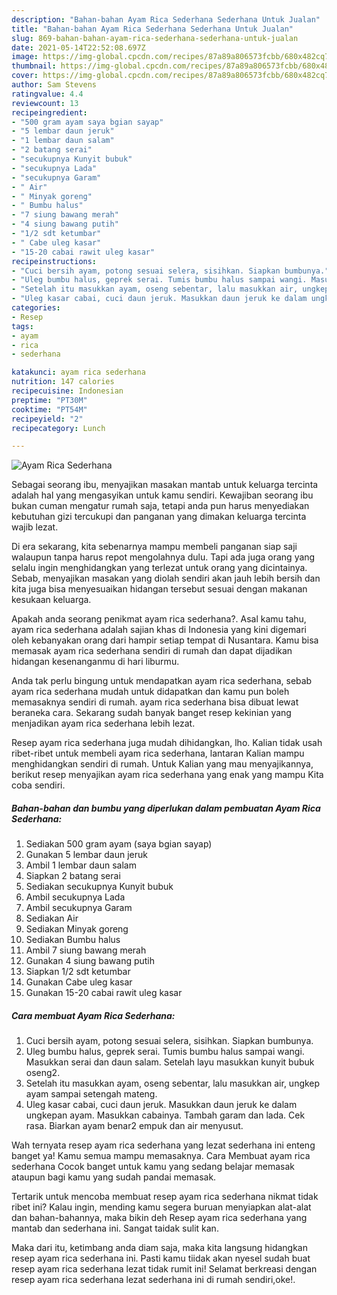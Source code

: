 ```yaml
---
description: "Bahan-bahan Ayam Rica Sederhana Sederhana Untuk Jualan"
title: "Bahan-bahan Ayam Rica Sederhana Sederhana Untuk Jualan"
slug: 869-bahan-bahan-ayam-rica-sederhana-sederhana-untuk-jualan
date: 2021-05-14T22:52:08.697Z
image: https://img-global.cpcdn.com/recipes/87a89a806573fcbb/680x482cq70/ayam-rica-sederhana-foto-resep-utama.jpg
thumbnail: https://img-global.cpcdn.com/recipes/87a89a806573fcbb/680x482cq70/ayam-rica-sederhana-foto-resep-utama.jpg
cover: https://img-global.cpcdn.com/recipes/87a89a806573fcbb/680x482cq70/ayam-rica-sederhana-foto-resep-utama.jpg
author: Sam Stevens
ratingvalue: 4.4
reviewcount: 13
recipeingredient:
- "500 gram ayam saya bgian sayap"
- "5 lembar daun jeruk"
- "1 lembar daun salam"
- "2 batang serai"
- "secukupnya Kunyit bubuk"
- "secukupnya Lada"
- "secukupnya Garam"
- " Air"
- " Minyak goreng"
- " Bumbu halus"
- "7 siung bawang merah"
- "4 siung bawang putih"
- "1/2 sdt ketumbar"
- " Cabe uleg kasar"
- "15-20 cabai rawit uleg kasar"
recipeinstructions:
- "Cuci bersih ayam, potong sesuai selera, sisihkan. Siapkan bumbunya."
- "Uleg bumbu halus, geprek serai. Tumis bumbu halus sampai wangi. Masukkan serai dan daun salam. Setelah layu masukkan kunyit bubuk oseng2."
- "Setelah itu masukkan ayam, oseng sebentar, lalu masukkan air, ungkep ayam sampai setengah mateng."
- "Uleg kasar cabai, cuci daun jeruk. Masukkan daun jeruk ke dalam ungkepan ayam. Masukkan cabainya. Tambah garam dan lada. Cek rasa. Biarkan ayam benar2 empuk dan air menyusut."
categories:
- Resep
tags:
- ayam
- rica
- sederhana

katakunci: ayam rica sederhana 
nutrition: 147 calories
recipecuisine: Indonesian
preptime: "PT30M"
cooktime: "PT54M"
recipeyield: "2"
recipecategory: Lunch

---
```



![Ayam Rica Sederhana](https://img-global.cpcdn.com/recipes/87a89a806573fcbb/680x482cq70/ayam-rica-sederhana-foto-resep-utama.jpg)

Sebagai seorang ibu, menyajikan masakan mantab untuk keluarga tercinta adalah hal yang mengasyikan untuk kamu sendiri. Kewajiban seorang ibu bukan cuman mengatur rumah saja, tetapi anda pun harus menyediakan kebutuhan gizi tercukupi dan panganan yang dimakan keluarga tercinta wajib lezat.

Di era  sekarang, kita sebenarnya mampu membeli panganan siap saji walaupun tanpa harus repot mengolahnya dulu. Tapi ada juga orang yang selalu ingin menghidangkan yang terlezat untuk orang yang dicintainya. Sebab, menyajikan masakan yang diolah sendiri akan jauh lebih bersih dan kita juga bisa menyesuaikan hidangan tersebut sesuai dengan makanan kesukaan keluarga. 



Apakah anda seorang penikmat ayam rica sederhana?. Asal kamu tahu, ayam rica sederhana adalah sajian khas di Indonesia yang kini digemari oleh kebanyakan orang dari hampir setiap tempat di Nusantara. Kamu bisa memasak ayam rica sederhana sendiri di rumah dan dapat dijadikan hidangan kesenanganmu di hari liburmu.

Anda tak perlu bingung untuk mendapatkan ayam rica sederhana, sebab ayam rica sederhana mudah untuk didapatkan dan kamu pun boleh memasaknya sendiri di rumah. ayam rica sederhana bisa dibuat lewat beraneka cara. Sekarang sudah banyak banget resep kekinian yang menjadikan ayam rica sederhana lebih lezat.

Resep ayam rica sederhana juga mudah dihidangkan, lho. Kalian tidak usah ribet-ribet untuk membeli ayam rica sederhana, lantaran Kalian mampu menghidangkan sendiri di rumah. Untuk Kalian yang mau menyajikannya, berikut resep menyajikan ayam rica sederhana yang enak yang mampu Kita coba sendiri.

<!--inarticleads1-->

##### Bahan-bahan dan bumbu yang diperlukan dalam pembuatan Ayam Rica Sederhana:

1. Sediakan 500 gram ayam (saya bgian sayap)
1. Gunakan 5 lembar daun jeruk
1. Ambil 1 lembar daun salam
1. Siapkan 2 batang serai
1. Sediakan secukupnya Kunyit bubuk
1. Ambil secukupnya Lada
1. Ambil secukupnya Garam
1. Sediakan  Air
1. Sediakan  Minyak goreng
1. Sediakan  Bumbu halus
1. Ambil 7 siung bawang merah
1. Gunakan 4 siung bawang putih
1. Siapkan 1/2 sdt ketumbar
1. Gunakan  Cabe uleg kasar
1. Gunakan 15-20 cabai rawit uleg kasar




<!--inarticleads2-->

##### Cara membuat Ayam Rica Sederhana:

1. Cuci bersih ayam, potong sesuai selera, sisihkan. Siapkan bumbunya.
1. Uleg bumbu halus, geprek serai. Tumis bumbu halus sampai wangi. Masukkan serai dan daun salam. Setelah layu masukkan kunyit bubuk oseng2.
1. Setelah itu masukkan ayam, oseng sebentar, lalu masukkan air, ungkep ayam sampai setengah mateng.
1. Uleg kasar cabai, cuci daun jeruk. Masukkan daun jeruk ke dalam ungkepan ayam. Masukkan cabainya. Tambah garam dan lada. Cek rasa. Biarkan ayam benar2 empuk dan air menyusut.




Wah ternyata resep ayam rica sederhana yang lezat sederhana ini enteng banget ya! Kamu semua mampu memasaknya. Cara Membuat ayam rica sederhana Cocok banget untuk kamu yang sedang belajar memasak ataupun bagi kamu yang sudah pandai memasak.

Tertarik untuk mencoba membuat resep ayam rica sederhana nikmat tidak ribet ini? Kalau ingin, mending kamu segera buruan menyiapkan alat-alat dan bahan-bahannya, maka bikin deh Resep ayam rica sederhana yang mantab dan sederhana ini. Sangat taidak sulit kan. 

Maka dari itu, ketimbang anda diam saja, maka kita langsung hidangkan resep ayam rica sederhana ini. Pasti kamu tiidak akan nyesel sudah buat resep ayam rica sederhana lezat tidak rumit ini! Selamat berkreasi dengan resep ayam rica sederhana lezat sederhana ini di rumah sendiri,oke!.

